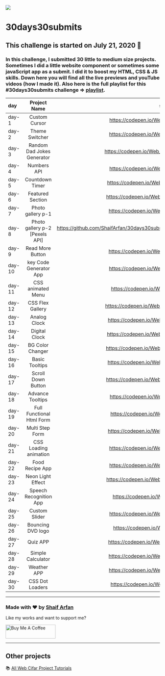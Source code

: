 <img src="./banner.png">

# 30days30submits

 ## This challenge is started on July 21, 2020 📅
 ### In this challenge, I submitted 30 little to medium size projects. Sometimes I did a little website component or sometimes some javaScript app as a submit. I did it to boost my HTML, CSS & JS skills. Down here you will find all the live previews and youTube videos (how I made it). Also here is the full playlist for this #30days30submits challenge => [playlist](https://www.youtube.com/playlist?list=PLRv_Gd5w9e7m7wokXmB9fGtGYw100UKc0).
 

| day   | Project Name    | source Code/preview |                       YouTube Video       |
| :---  | :-------------: | ------------------: |  ---------------------------------------: |
| day-1 | Custom Cursor   | https://codepen.io/Web_Cifar/pen/OJMrzaB | https://youtu.be/de4W0EHMuUs |
| day-2 | Theme Switcher  | https://codepen.io/Web_Cifar/pen/OJMrdbq | https://youtu.be/D1yg4T37qYo |
| day-3 | Random Dad Jokes Generator | https://codepen.io/Web_Cifar/pen/XWXOZWX | https://youtu.be/UDIfuvLEkjU |
| day-4 | Numbers API     | https://codepen.io/Web_Cifar/pen/PoZLpoG | https://youtu.be/s3LFCErzmHI |
| day-5 | Countdown Timer | https://codepen.io/Web_Cifar/pen/OJMGPbb | https://youtu.be/_a4XCarxwr8 |
| day-6 | Featured Section| https://codepen.io/Web_Cifar/pen/WNrWxYG | https://youtu.be/L4k3_elYm2U |
| day-7 | Photo gallery p-1| https://codepen.io/Web_Cifar/pen/wvMbwdj | https://youtu.be/URymtcPO11A |
| day-8 | Photo gallery p-2 [Pexels API]| https://github.com/ShaifArfan/30days30submits/tree/master/day-8 | https://youtu.be/gGBpmzLN1Hw |
| day-9 | Read More Button| https://codepen.io/Web_Cifar/pen/OJMeVxx | https://youtu.be/TvVY8c1uvG8 |
| day-10 | key Code Generator App | https://codepen.io/Web_Cifar/pen/eYJwvKV | https://youtu.be/jOLwRV6xSwA |
| day-11 | CSS animated Menu | https://codepen.io/Web_Cifar/pen/eYJqdxy | https://youtu.be/q8vmz-R_3Ck |
| day-12 | CSS Flex Gallery | https://codepen.io/Web_Cifar/pen/wvMVmZN | https://youtu.be/Z6IZ2NOEzmw  |
| day-13 | Analog Clock | https://codepen.io/Web_Cifar/pen/LYNYmpb | https://youtu.be/6xEQ_jA5V2Y  |
| day-14 | Digital Clock | https://codepen.io/Web_Cifar/pen/MWyYaBP | https://youtu.be/gmNhRyxAPpw  |
| day-15 | BG Color Changer | https://codepen.io/Web_Cifar/pen/dyMPmwY | https://youtu.be/Yem8T8azZko  |
| day-16 | Basic Tooltips | https://codepen.io/Web_Cifar/pen/PoNqwNJ | https://youtu.be/MXRxahbJX3A  |
| day-17 | Scroll Down Button | https://codepen.io/Web_Cifar/pen/WNwvOaE | https://youtu.be/LY1jeQGUiAI |
| day-18 | Advance Tooltips | https://codepen.io/Web_Cifar/pen/yLOYoPR | https://youtu.be/e_jEquJo7y8 |
| day-19 | Full Functional Html Form | https://codepen.io/Web_Cifar/pen/gOrrPpO | https://youtu.be/vc9rgFHr098  |
| day-20 | Multi Step Form | https://codepen.io/Web_Cifar/pen/PoNNEYY | https://youtu.be/cKTgIDkRsGc  |
| day-21 | CSS Loading animation | https://codepen.io/Web_Cifar/pen/jOqqRPM | https://youtu.be/E_jOrp4t0N4  |
| day-22 | Food Recipe App | https://codepen.io/Web_Cifar/pen/oNxLYRY | https://youtu.be/x8EY0BlhPGk  |
| day-23 | Neon Light Effect | https://codepen.io/Web_Cifar/pen/MWyJENV | https://youtu.be/NLtUycloTnc  |
| day-24 | Speech Recognition App | https://codepen.io/Web_Cifar/pen/jOqBEjE | https://youtu.be/-k-PgvbktX4  |
| day-25 | Custom Slider | https://codepen.io/Web_Cifar/pen/bGpRwEr | https://youtu.be/V9TCxMMpGhI  |
| day-26 | Bouncing DVD logo | https://codepen.io/Web_Cifar/pen/JjXrLRJ | https://youtu.be/wMIARRCox9k  |
| day-27 | Quiz APP | https://codepen.io/Web_Cifar/pen/dyMZxNg | https://youtu.be/qXXM9nVxLWk  |
| day-28 | Simple Calculator | https://codepen.io/Web_Cifar/pen/XWdVgXr | https://youtu.be/0Vg4EiYPCUc  |
| day-29 | Weather APP | https://codepen.io/Web_Cifar/pen/gOrvMpR | https://youtu.be/y0iCeKUsYMk |
| day-30 | CSS Dot Loaders | https://codepen.io/Web_Cifar/pen/rNevXPx | https://youtu.be/ENa4y_-fJAs  |

---

### Made with ❤️ by [Shaif Arfan](https://www.instagram.com/shaifarfan08/)

Like my works and want to support me?

<a href="https://www.buymeacoffee.com/shaifarfan08" target="_blank"><img src="https://cdn.buymeacoffee.com/buttons/v2/default-blue.png" alt="Buy Me A Coffee" style="height: 45px !important;width: 162.75px !important;" ></a>

---

## Other projects

📚 [All Web Cifar Project Tutorials](https://github.com/ShaifArfan/wc-project-tutorials)
